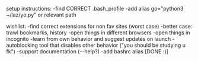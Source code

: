 setup instructions:
-find CORRECT .bash_profile
-add alias go="python3 ~/laz/yo.py" or relevant path

wishlist:
-find correct extensions for non fav sites (worst case)
-better case: trawl bookmarks, history
-open things in different browsers
-open things in incognito
-learn from own behavior and suggest updates on launch
-autoblocking tool that disables other behavior ("you should be studying u fk")
-support documentation (--help?)
-add bashrc alias [DONE :)]
